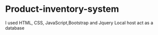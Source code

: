 # Product-inventory-system
I used HTML, CSS, JavaScript,Bootstrap and Jquery
Local host act as a database
